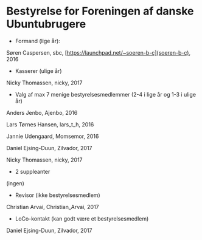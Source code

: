 
# Bestyrelse for Foreningen af danske Ubuntubrugere
 
 * Formand (lige år):
 
 Søren Caspersen, sbc, [https://launchpad.net/~soeren-b-c](soeren-b-c), 2016
 * Kasserer (ulige år)
 
 Nicky Thomassen, nicky, 2017
 
 * Valg af max 7 menige bestyrelsesmedlemmer (2-4 i lige år og 1-3 i ulige år) 
 
 Anders Jenbo, Ajenbo, 2016
 
 Lars Tørnes Hansen, lars_t_h, 2016
 
 Jannie Udengaard, Momsemor, 2016
 
 Daniel Ejsing-Duun, Zilvador, 2017
 
 Nicky Thomassen, nicky, 2017
 * 2 suppleanter
 
 (ingen)
 * Revisor (ikke bestyrelsesmedlem)
 
Christian Arvai, Christian_Arvai, 2017
 * LoCo-kontakt (kan godt være et bestyrelsesmedlem)
 
 Daniel Ejsing-Duun, Zilvador, 2017
 
